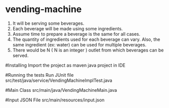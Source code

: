 # vending-machine

1. It will be serving some beverages.
2. Each beverage will be made using some ingredients.
3. Assume time to prepare a beverage is the same for all cases.
4. The quantity of ingredients used for each beverage can vary. Also, the same ingredient (ex:
water) can be used for multiple beverages.
5. There would be N ( N is an integer ) outlet from which beverages can be served.

#Installing
Import the project as maven java project in IDE

#Running the tests
Run JUnit file src/test/java/service/VendingMachineImplTest.java 

#Main Class
src/main/java/VendingMachineMain.java

#Input JSON File
src/main/resources/input.json
